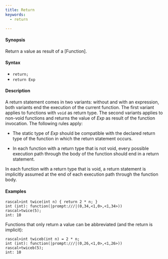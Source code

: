 ```yaml
---
title: Return
keywords:
  - return

---
```


#### Synopsis

Return a value as result of a [Function].

#### Syntax

*  `return;`
*  `return Exp`

#### Description

A return statement comes in two variants: without and with an expression,
both variants end the execution of the current function. 
The first variant applies to functions with `void` as return type. 
The second variants applies to non-void functions and returns the value of _Exp_ as result of the function invocation.
The following rules apply:

*  The static type of _Exp_ should be compatible with the declared return type of the function in 
  which the return statement occurs.

*  In each function with a return type that is not void, every possible execution path through the body of 
  the function should end in a return statement.


In each function with a return type that is void, a return statement is implicitly assumed at the end of each execution path through the function body.

#### Examples


```rascal-shell 
rascal>int twice(int n) { return 2 * n; }
int (int): function(|prompt:///|(0,34,<1,0>,<1,34>))
rascal>twice(5);
int: 10
```
Functions that only return a value can be abbreviated (and the return is implicit):

```rascal-shell ,continue
rascal>int twiceb(int n) = 2 * n;
int (int): function(|prompt:///|(0,26,<1,0>,<1,26>))
rascal>twiceb(5);
int: 10
```


